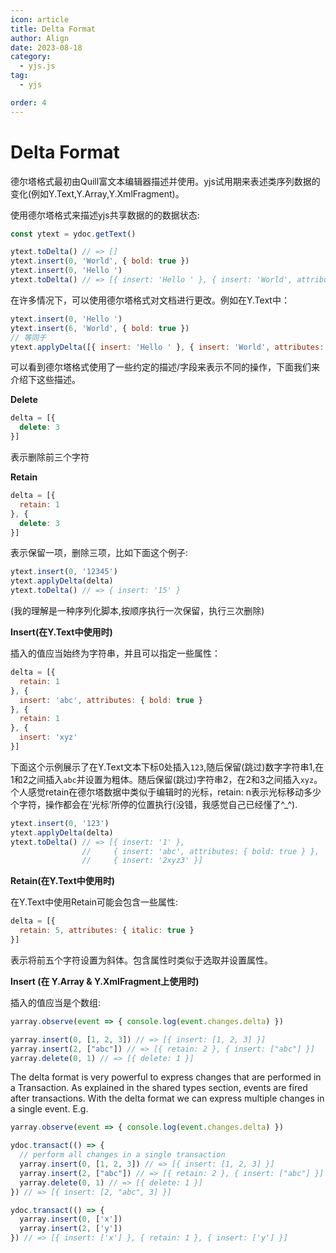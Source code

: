 ```yaml
---
icon: article
title: Delta Format
author: Align
date: 2023-08-18
category:
  - yjs.js
tag:
  - yjs

order: 4
---
```


# Delta Format

德尔塔格式最初由Quill富文本编辑器描述并使用。yjs试用期来表述类序列数据的变化(例如Y.Text,Y.Array,Y.XmlFragment)。

使用德尔塔格式来描述yjs共享数据的的数据状态:
```js
const ytext = ydoc.getText()

ytext.toDelta() // => []
ytext.insert(0, 'World', { bold: true })
ytext.insert(0, 'Hello ')
ytext.toDelta() // => [{ insert: 'Hello ' }, { insert: 'World', attributes: { bold: true } }]
```
在许多情况下，可以使用德尔塔格式对文档进行更改。例如在Y.Text中：

```js
ytext.insert(0, 'Hello ')
ytext.insert(6, 'World', { bold: true })
// 等同于
ytext.applyDelta([{ insert: 'Hello ' }, { insert: 'World', attributes: { bold: true } }])
```

可以看到德尔塔格式使用了一些约定的描述/字段来表示不同的操作，下面我们来介绍下这些描述。

**Delete**

```js
delta = [{
  delete: 3
}]
```
表示删除前三个字符

**Retain**

```js
delta = [{
  retain: 1
}, {
  delete: 3
}]
```

表示保留一项，删除三项，比如下面这个例子:

```js
ytext.insert(0, '12345')
ytext.applyDelta(delta)
ytext.toDelta() // => { insert: '15' }
```
(我的理解是一种序列化脚本,按顺序执行一次保留，执行三次删除)

**Insert(在Y.Text中使用时)**

插入的值应当始终为字符串，并且可以指定一些属性：
```js
delta = [{
  retain: 1
}, {
  insert: 'abc', attributes: { bold: true }
}, {
  retain: 1
}, {
  insert: 'xyz'
}]
```

下面这个示例展示了在Y.Text文本下标0处插入`123`,随后保留(跳过)数字字符串1,在1和2之间插入`abc`并设置为粗体。随后保留(跳过)字符串2，在2和3之间插入`xyz`。
个人感觉retain在德尔塔数据中类似于编辑时的光标，retain: n表示光标移动多少个字符，操作都会在‘光标’所停的位置执行(没错，我感觉自己已经懂了^_^).

```js
ytext.insert(0, '123')
ytext.applyDelta(delta)
ytext.toDelta() // => [{ insert: '1' },
                //     { insert: 'abc', attributes: { bold: true } },
                //     { insert: '2xyz3' }]
```

**Retain(在Y.Text中使用时)**

在Y.Text中使用Retain可能会包含一些属性:

```js
delta = [{
  retain: 5, attributes: { italic: true }
}]
```
表示将前五个字符设置为斜体。包含属性时类似于选取并设置属性。

**Insert (在 Y.Array & Y.XmlFragment上使用时)**

插入的值应当是个数组:

```js
yarray.observe(event => { console.log(event.changes.delta) })

yarray.insert(0, [1, 2, 3]) // => [{ insert: [1, 2, 3] }]
yarray.insert(2, ["abc"]) // => [{ retain: 2 }, { insert: ["abc"] }]
yarray.delete(0, 1) // => [{ delete: 1 }]
```

The delta format is very powerful to express changes that are performed in a Transaction. As explained in the shared types section, events are fired after transactions. With the delta format we can express multiple changes in a single event. E.g.

```js
yarray.observe(event => { console.log(event.changes.delta) })

ydoc.transact(() => {
  // perform all changes in a single transaction
  yarray.insert(0, [1, 2, 3]) // => [{ insert: [1, 2, 3] }]
  yarray.insert(2, ["abc"]) // => [{ retain: 2 }, { insert: ["abc"] }]
  yarray.delete(0, 1) // => [{ delete: 1 }]
}) // => [{ insert: [2, "abc", 3] }]

ydoc.transact(() => {
  yarray.insert(0, ['x'])
  yarray.insert(2, ['y'])
}) // => [{ insert: ['x'] }, { retain: 1 }, { insert: ['y'] }]
```
